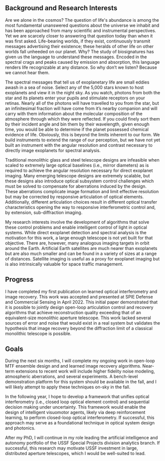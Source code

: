 
## Background and Research Interests

Are we alone in the cosmos? The question of life's abundance is among the most fundamental unanswered questions about the universe we inhabit and has been approached from many scientific and instrumental perspectives. Yet we are scarcely closer to answering that question today than when it was first asked. Life-bearing worlds, if they exist, continuously transmit messages advertising their existence; these heralds of other life on other worlds fall unheeded on our planet. Why? The study of biosignatures has given us the language to understand these messages. Encoded in the spectral crags and peaks caused by emission and absorption, this language renders life recognizable at any distance. So why don’t we listen? Because we cannot hear them.

The spectral messages that tell us of exoplanetary life are small eddies awash in a sea of noise. Select any of the 5,000 stars known to host exoplanets and view it in the night sky. As you watch, photons from both the star and its planets enter your pupils and stimulate receptors on your retinas. Nearly all of the photons will have travelled to you from the star, but an infinitesimal fraction will have come from it’s nearby companion and will carry with them information about the molecular composition of the atmosphere through which they were reflected. If you could finely sort them by their incident angle and bin them by their wavelength, given enough time, you would be able to determine if the planet possessed chemical evidence of life. Obviously, this is beyond the limits inherent to our form. We build instruments to extend the range of our perception, but we have not yet built an instrument with the angular resolution and contrast necessary to directly image exoplanets for spectral analysis. 

Traditional monolithic glass and steel telescope designs are infeasible when scaled to extremely large optical baselines (i.e., mirror diameters) as is required to achieve the angular resolution necessary for direct exoplanet imaging. Many emerging telescope designs are extremely scalable, but these designs also introduce optical subsystem control challenges which must be solved to compensate for aberrations induced by the design. These aberrations complicate image formation and limit effective resolution but may be corrected by responsive articulation of optical elements. Additionally, different articulation choices result in different optical transfer characteristics opening the way to responsive interferometric control and, by extension, sub-diffraction imaging.

My research interests involve the development of algorithms that solve these control problems and enable intelligent control of light in optical systems. While direct exoplanet detection and spectral analysis is the motivation for this work, a large enough telescope is not yet built for that objective. There are, however, many analogous imaging targets in orbit around the Earth. Artificial Earth satellites are much nearer than exoplanets but are also much smaller and can be found in a variety of sizes at a range of distances. Satellite imaging is useful as a proxy for exoplanet imaging but is also intrinsically valuable for space traffic management.

## Progress

I have completed my first publication on learned optical interferometry and image recovery. This work was accepted and presented at SPIE Defense and Commercial Sensing in April 2022. This initial paper demonstrated that it is possible to jointly design open-loop articulation control and recovery algorithms that achieve reconstruction quality exceeding that of an equivalent-size monolithic aperture telescope. This work lacked several sources of error and noise that would exist in a real system but validates the hypothesis that image recovery beyond the diffraction limit of a classical monolithic telescope is possible.


##  Goals

During the next six months, I will complete my ongoing work in open-loop MTF ensemble design and and learned image recovery algorithms. Near-term extensions to recent work will include higher fidelity noise modeling, atmospheric aberrations, and several experiments. A bench-level demonstration platform for this system should be available in the fall, and I will likely attempt to apply these techniques on-sky in the fall. 

In the following year, I hope to develop a framework that unifies optical interferometry (i.e., closed loop optical element control) and sequential decision making under uncertainty. This framework would enable the design of intelligent visuomotor agents, likely via deep reinforcement learning, to perform closed-loop optical interferometry. If successful, this approach may serve as a foundational technique in optical system design and photonics.

After my PhD, I will continue in my role leading the artificial intelligence and autonomy portfolio of the USSF Special Projects division analytics branch. If successful, this research may motivate USSF investment in large, distributed aperture telescopes, which I would be well-suited to lead.


